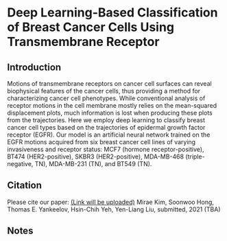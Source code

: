 # Deep Learning-Based Classification of Breast Cancer Cells Using Transmembrane Receptor
## Introduction

Motions of transmembrane receptors on cancer cell surfaces can reveal biophysical features of the cancer cells, thus providing a method for characterizing cancer cell phenotypes. While conventional analysis of receptor motions in the cell membrane mostly relies on the mean-squared displacement plots, much information is lost when producing these plots from the trajectories. Here we employ deep learning to classify breast cancer cell types based on the trajectories of epidermal growth factor receptor (EGFR). Our model is an artificial neural network trained on the EGFR motions acquired from six breast cancer cell lines of varying invasiveness and receptor status: MCF7 (hormone receptor-positive), BT474 (HER2-positive), SKBR3 (HER2-positive), MDA-MB-468 (triple-negative, TN), MDA-MB-231 (TN), and BT549 (TN).

## Citation
Please cite our paper: [(Link will be uploaded)][paperlink] 
Mirae Kim, Soonwoo Hong, Thomas E. Yankeelov, Hsin-Chih Yeh, Yen-Liang Liu, submitted, 2021 (TBA)

[paperlink]: https://google.com

## Notes
